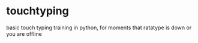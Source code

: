 # touchtyping
basic touch typing training in python, for moments that ratatype is down or you are offline
